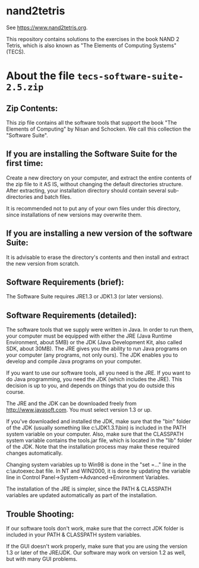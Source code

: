 nand2tetris
===========

See <https://www.nand2tetris.org>.

This repository contains solutions to the exercises in the book NAND 2 Tetris, 
which is also known as "The Elements of Computing Systems" (TECS).


About the file `tecs-software-suite-2.5.zip`
============================================

Zip Contents:
-------------
This zip file contains all the software tools that support 
the book "The Elements of Computing" by Nisan and Schocken. 
We call this collection the "Software Suite". 


If you are installing the Software Suite for the first time:
--------------------------------------------------------------
Create a new directory on your computer, and extract the
entire contents of the zip file to it AS IS, without changing
the default directories structure. After extracting, your
installation directory should contain several sub-directories
and batch files.

It is recommended not to put any of your own files under this
directory, since installations of new versions may overwrite them.


If you are installing a new version of the software Suite:
--------------------------------------------------------------
It is advisable to erase the directory's contents and then 
install and extract the new version from scratch.


Software Requirements (brief):
--------------------------------------------------------------
The Software Suite requires JRE1.3 or JDK1.3 (or later
versions).


Software Requirements (detailed):
--------------------------------------------------------------
The software tools that we supply were written in Java. In
order to run them, your computer must be equipped with either
the JRE (Java Runtime Environment, about 5MB) or the JDK (Java 
Development Kit, also called SDK, about 30MB). The JRE gives
you the ability to run Java programs on your computer (any
programs, not only ours). The JDK enables you to develop and
compile Java programs on your computer.

If you want to use our software tools, all you need is the JRE.
If you want to do Java programming, you need the JDK (which
includes the JRE).  This decision is up to you, and depends on
things that you do outside this course.

The JRE and the JDK can be downloaded freely from 
http://www.javasoft.com.  You must select version 1.3 or up.

If you've downloaded and installed the JDK, make sure that the 
"bin" folder of the JDK (usually something like c:\JDK1.3.1\bin) 
is included in the PATH system variable on your computer. Also, 
make sure that the CLASSPATH system variable contains the 
tools.jar file, which is located in the "lib" folder of the JDK. 
Note that the installation process may make these required 
changes automatically.

Changing system variables up to Win98 is done in the "set 
<variable-name>=..." line in the c:\autoexec.bat file. In NT and 
WIN2000, it is done by updating the variable line in Control 
Panel->System->Advanced->Environment Variables.

The installation of the JRE is simpler, since the PATH & 
CLASSPATH variables are updated automatically as part of the 
installation.


Trouble Shooting:
-----------------

If our software tools don't work, make sure that the correct
JDK folder is included in your PATH & CLASSPATH system
variables.

If the GUI doesn't work properly, make sure that you are using
the version 1.3 or later of the JRE/JDK. Our software may work 
on version 1.2 as well, but with many GUI problems.
